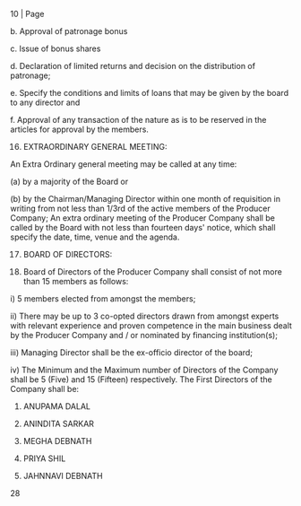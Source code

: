 10 | Page

b. Approval of patronage bonus

c. Issue of bonus shares

d. Declaration of limited returns and decision on the distribution of patronage;

e. Specify the conditions and limits of loans that may be given by the board to any
director and

f. Approval of any transaction of the nature as is to be reserved in the articles for
approval by the members.

16. EXTRAORDINARY GENERAL MEETING:

An Extra Ordinary general meeting may be called at any time:

(a) by a majority of the Board or

(b) by the Chairman/Managing Director within one month of requisition in writing from not less than 1/3rd of the active members of the Producer Company; An extra ordinary meeting of the Producer Company shall be called by the Board with not less than fourteen days' notice, which shall specify the date, time, venue and the agenda.

17. BOARD OF DIRECTORS:

1. Board of Directors of the Producer Company shall consist of not more than 15 members as follows:

i) 5 members elected from amongst the members;

ii) There may be up to 3 co-opted directors drawn from amongst experts with relevant experience and proven competence in the main business dealt by the Producer Company and / or nominated by financing institution(s);

iii) Managing Director shall be the ex-officio director of the board;

iv) The Minimum and the Maximum number of Directors of the Company shall be 5 (Five) and 15 (Fifteen) respectively. The First Directors of the Company shall be:

1. ANUPAMA DALAL

2. ANINDITA SARKAR

3. MEGHA DEBNATH

4. PRIYA SHIL

5. JAHNNAVI DEBNATH

28